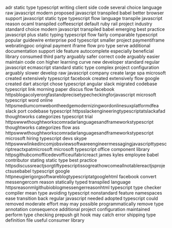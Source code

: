 adr static type typescript writing client side code several choice language raw javascript modern proposed javascript transpiled babel better browser support javascript static type typescript flow language transpile javascript reason ocaml transpiled coffeescript default ruby rail project industry standard choice modern javascript transpiled babel emerging best practice javascript plus static typing typescript flow fairly comparable typescript popular guidewire enterprise pod typescript smaller project paymentiframe webratingpoc original payment iframe flow pro type serve additional documentation support ide feature autocomplete especially beneficial library consumed third party arguably safer correct code arguably easier maintain code con higher learning curve new developer standard regular javascript ecmascript standard static type complex project configuration arguably slower develop raw javascript company create large spa microsoft created extensively typescript facebook created extensively flow google created dart atscript chose typescript angular slack migrated codebase typescript link morning paper discus flow facebook httpsblogacolyerorgfastandprecisetypecheckingforjavascript microsoft typescript word online httpsmediumcomwebontheedgemodernizingwordonlinesuxplatformdfea slack port codebase typescript httpsslackengineeringtypescriptatslackafad thoughtworks categorizes typescript trial httpswwwthoughtworkscomradarlanguagesandframeworkstypescript thoughtworks categorizes flow ass httpswwwthoughtworkscomradarlanguagesandframeworkstypescript microsoft hiring typescript devs skype httpswwwlinkedincomjobsviewsoftwareengineermessagingjavascripttypescriptreactxpatmicrosoft microsoft typescript office component library httpsgithubcomofficedevofficeuifabricreact james kyles employee babel contributor stating static type best practice httpsdiscussreactjsorgtiftypescriptissogreathowcomeallnotablereactjsprojectsusebabel typescript google httpneugierigorgsoftwareblogtypescriptatgooglehtml facebook convert messengercom reason statically typed transpiled language httpsreasonmlgithubioblogmessengerreasonhtml typescript type checker compiler mean type avoiding typescript nonstandard feature namespaces ease transition back regular javascript needed adopted typescript could removed moderate effort may may possible programmatically remove type annotation consequence additional project configuration maintained perform type checking prepush git hook may catch error shipping type definition file useful consumer library